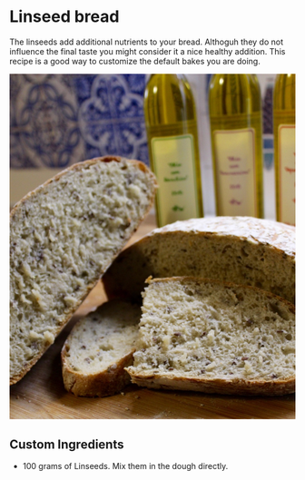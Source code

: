 # Linseed bread

The linseeds add additional nutrients to your bread. Althoguh they
do not influence the final taste you might consider it a nice healthy
addition. This recipe is a good way to customize the default bakes you are
doing.

![The final bread](../../images/linseeds-bread.jpg)

## Custom Ingredients

- 100 grams of Linseeds. Mix them in the dough directly.
